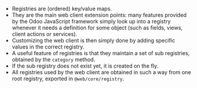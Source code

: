 - Registries are (ordered) key/value maps. 
- They are the main web client extension points: many features provided by the Odoo JavaScript framework simply look up into a registry whenever it needs a definition for some object (such as fields, views, client actions or services). 
- Customizing the web client is then simply done by adding specific values in the correct registry.
- A useful feature of registries is that they maintain a set of sub registries, obtained by the `category` method.
- If the sub registry does not exist yet, it is created on the fly. 
- All registries used by the web client are obtained in such a way from one root registry, exported in `@web/core/registry`.